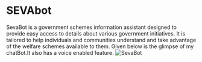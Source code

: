 # SEVAbot
SevaBot is a government schemes information assistant designed to provide easy access to details about various government initiatives. It is tailored to help individuals and communities understand and take advantage of the welfare schemes available to them.
Given below is the glimpse of my chatBot.It also has a voice enabled feature.
![SevaBot](image.png)


 
